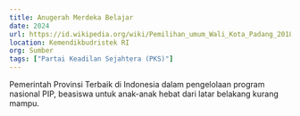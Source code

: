```yaml
---
title: Anugerah Merdeka Belajar
date: 2024
url: https://id.wikipedia.org/wiki/Pemilihan_umum_Wali_Kota_Padang_2018
location: Kemendikbudristek RI
org: Sumber
tags: ["Partai Keadilan Sejahtera (PKS)"]
---
```


Pemerintah Provinsi Terbaik di Indonesia dalam pengelolaan program nasional PIP, beasiswa untuk anak-anak hebat dari latar belakang kurang mampu.
